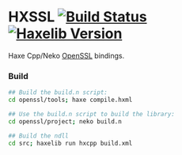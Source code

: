 
# HXSSL [![Build Status](https://travis-ci.org/tong/hxssl.svg?branch=master)](https://travis-ci.org/tong/hxssl) [![Haxelib Version](https://img.shields.io/github/tag/tong/hxssl.svg?style=flat&label=haxelib)](http://lib.haxe.org/p/hxssl)

Haxe Cpp/Neko [OpenSSL](https://www.openssl.org/) bindings.


### Build

```sh
## Build the build.n script:
cd openssl/tools; haxe compile.hxml

## Use the build.n script to build the library:
cd openssl/project; neko build.n

## Build the ndll
cd src; haxelib run hxcpp build.xml
```
